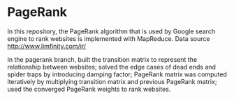 # PageRank
In this repository, the PageRank algorithm that is used by Google search engine to rank websites is implemented with MapReduce. Data source http://www.limfinity.com/ir/

In the pagerank branch, built the transition matrix to represent the relationship between websites; solved the edge cases of dead ends and spider traps by introducing damping factor; PageRank matrix was computed iteratively by multiplying transition matrix and previous PageRank matrix; used the converged PageRank weights to rank websites.
